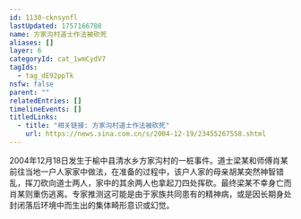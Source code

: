 ```yaml
---
id: 1130-cknsynfl
lastUpdated: 1757166788
name: 方家沟村道士作法被砍死
aliases: []
layer: 6
categoryId: cat_1wmCydV7
tagIds:
  - tag_dE92ppTk
nsfw: false
parent: ""
relatedEntries: []
timelineEvents: []
titledLinks:
  - title: "相关链接: 方家沟村道士作法被砍死"
    url: https://news.sina.com.cn/s/2004-12-19/23455267558.shtml
---
```


2004年12月18日发生于榆中县清水乡方家沟村的一桩事件。道士梁某和师傅肖某前往当地一户人家家中做法，在准备的过程中，该户人家的母亲胡某突然神智错乱，挥刀砍向道士两人，家中的其余两人也拿起刀四处挥砍。最终梁某不幸身亡而肖某则重伤逃离。专家推测这可能是由于家族共同患有的精神病，或是因长期身处封闭落后环境中而生出的集体畸形意识或幻觉。